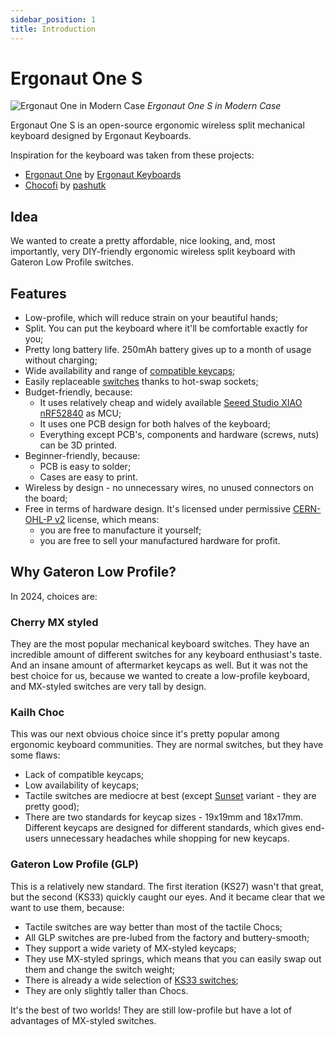 ```yaml
---
sidebar_position: 1
title: Introduction
---
```


# Ergonaut One S

![Ergonaut One in Modern Case](/img/one_s/intro_header.jpg)
*Ergonaut One S in Modern Case*

Ergonaut One S is an open-source ergonomic wireless split mechanical keyboard designed by Ergonaut Keyboards.

Inspiration for the keyboard was taken from these projects:

- [Ergonaut One](https://ergonautkb.com/docs/keyboards/ergonaut-one/intro/) by [Ergonaut Keyboards](https://ergonautkb.com/)
- [Chocofi](https://github.com/pashutk/chocofi/) by [pashutk](https://github.com/pashutk/)

## Idea

We wanted to create a pretty affordable, nice looking, and, most importantly, very DIY-friendly ergonomic wireless split keyboard with Gateron Low Profile switches.

## Features

* Low-profile, which will reduce strain on your beautiful hands;
* Split. You can put the keyboard where it'll be comfortable exactly for you;
* Pretty long battery life. 250mAh battery gives up to a month of usage without charging;
* Wide availability and range of [compatible keycaps](/docs/switches/gateron-low-profile#keycaps-compatibility);
* Easily replaceable [switches](/docs/switches/gateron-low-profile#ks-33-v2) thanks to hot-swap sockets;
* Budget-friendly, because:
  * It uses relatively cheap and widely available [Seeed Studio XIAO nRF52840](https://wiki.seeedstudio.com/XIAO_BLE/) as MCU;
  * It uses one PCB design for both halves of the keyboard;
  * Everything except PCB's, components and hardware (screws, nuts) can be 3D printed.
* Beginner-friendly, because:
  * PCB is easy to solder;
  * Cases are easy to print.
* Wireless by design - no unnecessary wires, no unused connectors on the board;
* Free in terms of hardware design. It's licensed under permissive [CERN-OHL-P v2](https://ohwr.org/cern_ohl_p_v2.pdf) license, which means:
  * you are free to manufacture it yourself;
  * you are free to sell your manufactured hardware for profit.

## Why Gateron Low Profile?

In 2024, choices are:

### Cherry MX styled

They are the most popular mechanical keyboard switches. They have an incredible amount of different switches for any keyboard enthusiast's taste. And an insane amount of aftermarket keycaps as well. But it was not the best choice for us, because we wanted to create a low-profile keyboard, and MX-styled switches are very tall by design.

### Kailh Choc

This was our next obvious choice since it's pretty popular among ergonomic keyboard communities. They are normal switches, but they have some flaws:

* Lack of compatible keycaps;
* Low availability of keycaps;
* Tactile switches are mediocre at best (except [Sunset](https://lowprokb.ca/products/sunset-tactile-choc-switches) variant - they are pretty good);
* There are two standards for keycap sizes - 19x19mm and 18x17mm. Different keycaps are designed for different standards, which gives end-users unnecessary headaches while shopping for new keycaps.

### Gateron Low Profile (GLP)

This is a relatively new standard. The first iteration (KS27) wasn't that great, but the second (KS33) quickly caught our eyes. And it became clear that we want to use them, because:

* Tactile switches are way better than most of the tactile Chocs;
* All GLP switches are pre-lubed from the factory and buttery-smooth;
* They support a wide variety of MX-styled keycaps;
* They use MX-styled springs, which means that you can easily swap out them and change the switch weight;
* There is already a wide selection of [KS33 switches](/docs/switches/gateron-low-profile#ks-33-v2);
* They are only slightly taller than Chocs.

It's the best of two worlds! They are still low-profile but have a lot of advantages of MX-styled switches.
